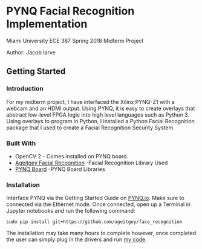 # PYNQ Facial Recognition Implementation
Miami University ECE 387 Spring 2018 Midterm Project

Author: Jacob Iarve

## Getting Started
### Introduction
For my midterm project, I have interfaced the Xilinx PYNQ-Z1 with a webcam and an HDMI output.
Using PYNQ, it is easy to create overlays that abstract low-level FPGA logic into high 
level languages such as Python 3. Using overlays to program in Python, I installed a Python Facial 
Recognition package that I used to create a Facial Recognition Security System.
### Built With
* OpenCV 2 - Comes installed on PYNQ board.
* [Ageitgey Facial Recognition](https://github.com/ageitgey/face_recognition) -Facial Recognition Library Used
* [PYNQ Board](https://github.com/Xilinx/PYNQ) -PYNQ Board Libraries
### Installation
Interface PYNQ via the Getting Started Guide on [PYNQ.io](http://pynq.readthedocs.io/en/latest/getting_started.html). Make sure to connected via the Ethernet mode. 
Once connected, open up a Terminal in Jupyter notebooks and run the following command:
```
sudo pip install git+https://github.com/ageitgey/face_recognition
```
The installation may take many hours to complete however, once completed the user can simply plug in the drivers and run [my code](https://github.com/IarveJ/PYNQ_facialRec/blob/master/PYNQ_FacialRecognition.py).




